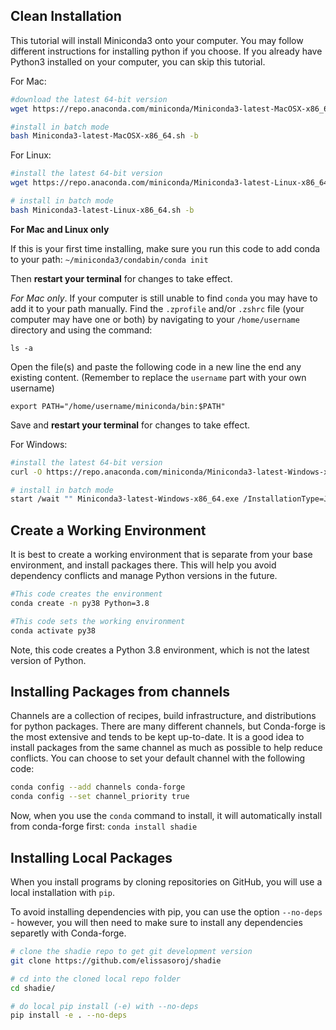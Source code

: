 ## Clean Installation
This tutorial will install Miniconda3 onto your computer. You may follow different instructions for installing python if you choose. If you already have Python3 installed on your computer, you can skip this tutorial. 

For Mac:
```zsh
#download the latest 64-bit version
wget https://repo.anaconda.com/miniconda/Miniconda3-latest-MacOSX-x86_64.sh

#install in batch mode
bash Miniconda3-latest-MacOSX-x86_64.sh -b 
```

For Linux:
```bash
#install the latest 64-bit version
wget https://repo.anaconda.com/miniconda/Miniconda3-latest-Linux-x86_64.sh

# install in batch mode
bash Miniconda3-latest-Linux-x86_64.sh -b 
```

**For Mac and Linux only**

If this is your first time installing, make sure you run this code to add conda to your path:
```~/miniconda3/condabin/conda init```

Then **restart your terminal** for changes to take effect. 



*For Mac only*. If your computer is still unable to find `conda` you may have to add it to your path manually. Find the `.zprofile` and/or `.zshrc` file (your computer may have one or both) by navigating to your `/home/username` directory and using the command:
```
ls -a
```

Open the file(s) and paste the following code in a new line the end any existing content. (Remember to replace the `username` part with your own username)
```
export PATH="/home/username/miniconda/bin:$PATH"
```

Save and **restart your terminal** for changes to take effect. 

For Windows:
```bash
#install the latest 64-bit version
curl -O https://repo.anaconda.com/miniconda/Miniconda3-latest-Windows-x86_64.exe

# install in batch mode
start /wait "" Miniconda3-latest-Windows-x86_64.exe /InstallationType=JustMe /RegisterPython=0 /S /D=%UserProfile%\Miniconda3
```


## Create a Working Environment
It is best to create a working environment that is separate from your base environment, and install packages there. This will help you avoid dependency conflicts and manage Python versions in the future. 

```zsh
#This code creates the environment
conda create -n py38 Python=3.8

#This code sets the working environment
conda activate py38
```
Note, this code creates a Python 3.8 environment, which is not the latest version of Python. 


## Installing Packages from channels
Channels are a collection of recipes, build infrastructure, and distributions for python packages. There are many different channels, but Conda-forge is the most extensive and tends to be kept up-to-date. It is a good idea to install packages from the same channel as much as possible to help reduce conflicts. You can choose to set your default channel with the following code: 
```bash
conda config --add channels conda-forge
conda config --set channel_priority true
```

Now, when you use the `conda` command to install, it will automatically install from conda-forge first:
`conda install shadie` 


## Installing Local Packages
When you install programs by cloning repositories on GitHub, you will use a local installation with `pip`.

To avoid installing dependencies with pip, you can use the option `--no-deps` - however, you will then need to make sure to install any dependencies separetly with Conda-forge. 

```zsh
# clone the shadie repo to get git development version
git clone https://github.com/elissasoroj/shadie

# cd into the cloned local repo folder
cd shadie/

# do local pip install (-e) with --no-deps 
pip install -e . --no-deps
```